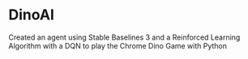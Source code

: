 # DinoAI
Created an agent using Stable Baselines 3 and a Reinforced Learning Algorithm with a DQN to play the Chrome Dino Game with Python
